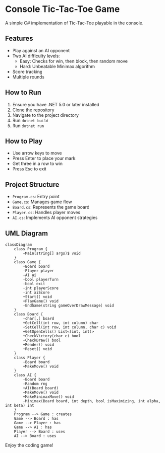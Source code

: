 # Console Tic-Tac-Toe Game

A simple C# implementation of Tic-Tac-Toe playable in the console.

## Features

- Play against an AI opponent
- Two AI difficulty levels: 
  - Easy: Checks for win, then block, then random move
  - Hard: Unbeatable Minimax algorithm
- Score tracking
- Multiple rounds

## How to Run

1. Ensure you have .NET 5.0 or later installed
2. Clone the repository
3. Navigate to the project directory
4. Run `dotnet build`
5. Run `dotnet run`

## How to Play

- Use arrow keys to move
- Press Enter to place your mark
- Get three in a row to win
- Press Esc to exit

## Project Structure

- `Program.cs`: Entry point
- `Game.cs`: Manages game flow
- `Board.cs`: Represents the game board
- `Player.cs`: Handles player moves
- `AI.cs`: Implements AI opponent strategies

## UML Diagram

```mermaid
classDiagram
    class Program {
        +Main(string[] args)$ void
    }
    class Game {
        -Board board
        -Player player
        -AI ai
        -bool playerTurn
        -bool exit
        -int playerScore
        -int aiScore
        +Start() void
        +PlayGame() void
        -EndGame(string gameOverDrawMessage) void
    }
    class Board {
        -char[,] board
        +GetCell(int row, int column) char
        +SetCell(int row, int column, char c) void
        +GetOpenCells() List<(int, int)>
        +CheckVictory(char c) bool
        +CheckDraw() bool
        +Render() void
        +Reset() void
    }
    class Player {
        -Board board
        +MakeMove() void
    }
    class AI {
        -Board board
        -Random rng
        +AI(Board board)
        +MakeMove() void
        +MakeMinimaxMove() void
        -Minimax(Board board, int depth, bool isMaximizing, int alpha, int beta) int
    }
    Program --> Game : creates
    Game --> Board : has
    Game --> Player : has
    Game --> AI : has
    Player --> Board : uses
    AI --> Board : uses
```

Enjoy the coding game!
